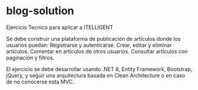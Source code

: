 # blog-solution
Ejercicio Tecnico para aplicar a ITELLIGENT

Se debe construir una plataforma de publicación de artículos donde los usuarios puedan:
Registrarse y autenticarse.
Crear, editar y eliminar artículos.
Comentar en artículos de otros usuarios.
Consultar artículos con paginación y filtros.

El ejercicio se debe desarrollar usando .NET 8, Entity Framework, Bootstrap, jQuery, y
seguir una arquitectura basada en Clean Architecture o en caso de no conocerse esta
MVC.
